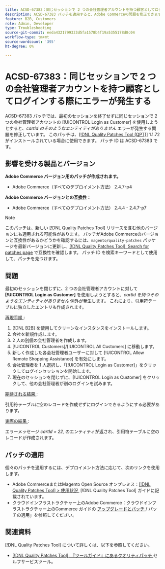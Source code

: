 ```yaml
---
title: ACSD-67383：同じセッションで 2 つの会社管理者アカウントを持つ顧客としてログインする際にエラーが発生する
description: ACSD-67383 パッチを適用すると、Adobe Commerceの問題を修正できます。この問題では、最初のセッションを終了せずに同じセッションで 2 つの会社管理者アカウントに [!UICONTROL Login as Customer] を使用しようとすると、「No such entity with cartId」というエラーが発生します。
feature: B2B, Customers
role: Admin, Developer
type: Troubleshooting
source-git-commit: eeda4321799323d5fa1578b4f19a5355178d8c04
workflow-type: tm+mt
source-wordcount: '395'
ht-degree: 0%

---
```



# ACSD-67383：同じセッションで 2 つの会社管理者アカウントを持つ顧客としてログインする際にエラーが発生する

ACSD-67383 パッチでは、最初のセッションを終了せずに同じセッションで 2 つの会社管理者アカウントの [!UICONTROL Login as Customer] を使用しようとすると、*cartId のそのようなエンティティがありません* エラーが発生する問題を修正しています。 このパッチは、[[!DNL Quality Patches Tool (QPT)]](/help/tools/quality-patches-tool/quality-patches-tool-to-self-serve-quality-patches.md) 1.1.72 がインストールされている場合に使用できます。 パッチ ID は ACSD-67383 です。

## 影響を受ける製品とバージョン

**Adobe Commerce バージョン用のパッチが作成されます。**

* Adobe Commerce（すべてのデプロイメント方法） 2.4.7-p4

**Adobe Commerce バージョンとの互換性：**

* Adobe Commerce（すべてのデプロイメント方法） 2.4.4 - 2.4.7-p7

>[!NOTE]
>
>このパッチは、新しい [!DNL Quality Patches Tool] リリースを含む他のバージョンにも適用される可能性があります。 パッチがAdobe Commerceのバージョンと互換性があるかどうかを確認するには、`magento/quality-patches` パッケージを最新バージョンに更新し、[[!DNL Quality Patches Tool]: Search for patches page](https://experienceleague.adobe.com/tools/commerce-quality-patches/index.html) で互換性を確認します。 パッチ ID を検索キーワードとして使用して、パッチを見つけます。

## 問題

最初のセッションを閉じずに、2 つの会社管理者アカウントに対して **[!UICONTROL Login as Customer]** を使用しようとすると、*cartId を持つそのようなエンティティがありません* 例外が発生します。 これにより、引用符テーブルに独立したエントリも作成されます。

<u> 再現手順 </u>:

1. [!DNL B2B] を使用してクリーンなインスタンスをインストールします。
1. 会社を新規作成します。
1. 2 人の別個の会社管理者を作成します。
1. [!UICONTROL Customers]/[!UICONTROL All Customers] に移動します。
1. 新しく作成した各会社管理者ユーザーに対して [!UICONTROL Allow Remote Shopping Assistance] を有効にします。
1. 会社管理者を 1 人選択し、「[!UICONTROL Login as Customer]」をクリックしてログインセッションを開始します。
1. 現在のセッションを閉じずに、[!UICONTROL Login as Customer] をクリックして、他の会社管理者が別のログインを試みます。

<u> 期待される結果 </u>:

引用符テーブルに空のレコードを作成せずにログインできるようにする必要があります。

<u> 実際の結果 </u>:

エラーメッセージ *cartId = 22,* のエンティティが返され、引用符テーブルに空のレコードが作成されます。

## パッチの適用

個々のパッチを適用するには、デプロイメント方法に応じて、次のリンクを使用します。

* Adobe CommerceまたはMagento Open Source オンプレミス：[[!DNL Quality Patches Tool] > 使用状況 &#x200B;](/help/tools/quality-patches-tool/usage.md) [!DNL Quality Patches Tool] ガイドに記載されています。
* クラウドインフラストラクチャー上のAdobe Commerce：クラウドインフラストラクチャー上のCommerce ガイドの [&#x200B; アップグレードとパッチ &#x200B;](https://experienceleague.adobe.com/docs/commerce-cloud-service/user-guide/develop/upgrade/apply-patches.html)/ パッチの適用」を参照してください。

## 関連資料

[!DNL Quality Patches Tool] について詳しくは、以下を参照してください。

* [[!DNL Quality Patches Tool]: 『ツールガイド』にあるクオリティパッチ &#x200B;](/help/tools/quality-patches-tool/quality-patches-tool-to-self-serve-quality-patches.md) セルフサービスツール。
